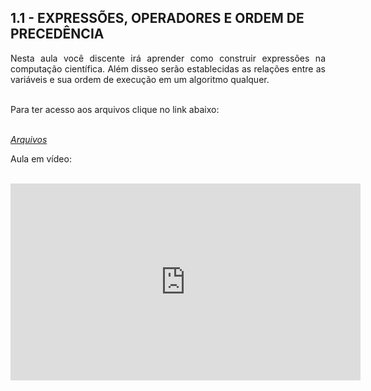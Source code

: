 <link rel="stylesheet" href="https://cdnjs.cloudflare.com/ajax/libs/font-awesome/4.7.0/css/font-awesome.min.css">

<h2>1.1 - EXPRESSÕES, OPERADORES E ORDEM DE PRECEDÊNCIA</h2>

<p align="justify">Nesta aula você discente irá aprender como construir expressões na computação científica. Além disseo serão establecidas as relações entre as variáveis e sua ordem de execução em um algoritmo qualquer.<br>

<br>

Para ter acesso aos arquivos clique no link abaixo:<br>

<br>

<div><i class="fa fa-folder"> <a href="https://github.com/metodoscomputacionais/IntroMetodosComputacionais/tree/gh-pages/Aulas/Parte%201/Aulas/11" target="_blank">Arquivos</a></i></div>

Aula em vídeo:<br>

<br>

<iframe width="560" height="315" src="https://www.youtube.com/embed/ydczMo1z8Rg" title="YouTube video player" frameborder="0" allow="accelerometer; autoplay; clipboard-write; encrypted-media; gyroscope; picture-in-picture" allowfullscreen></iframe>

</p>